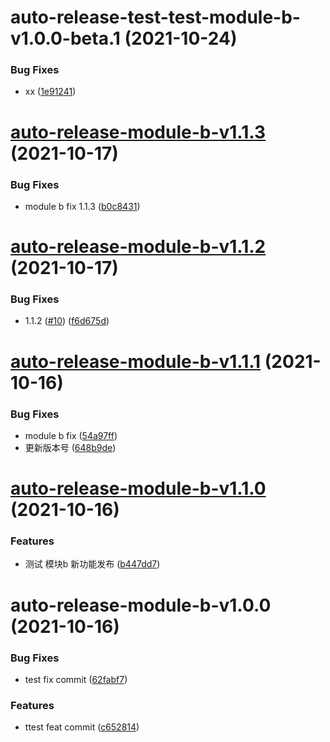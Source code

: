 # auto-release-test-test-module-b-v1.0.0-beta.1 (2021-10-24)


### Bug Fixes

* xx ([1e91241](https://github.com/lijinke666/auto-release-test-3/commit/1e91241a1ef7331ab7397d3f4997d8570dacd942))

# [auto-release-module-b-v1.1.3](https://github.com/lijinke666/auto-release-test/compare/auto-release-module-b-v1.1.2...auto-release-module-b-v1.1.3) (2021-10-17)


### Bug Fixes

* module b fix 1.1.3 ([b0c8431](https://github.com/lijinke666/auto-release-test/commit/b0c843113a3bc7f6158b1fbc5c3b3e71958fdfb1))

# [auto-release-module-b-v1.1.2](https://github.com/lijinke666/auto-release-test/compare/auto-release-module-b-v1.1.1...auto-release-module-b-v1.1.2) (2021-10-17)


### Bug Fixes

* 1.1.2 ([#10](https://github.com/lijinke666/auto-release-test/issues/10)) ([f6d675d](https://github.com/lijinke666/auto-release-test/commit/f6d675d2e4995c1d8f533fc2dbe5bbf88e615f13))

# [auto-release-module-b-v1.1.1](https://github.com/lijinke666/auto-release-test/compare/auto-release-module-b-v1.1.0...auto-release-module-b-v1.1.1) (2021-10-16)


### Bug Fixes

* module b fix ([54a97ff](https://github.com/lijinke666/auto-release-test/commit/54a97ffe0cc83bc7386a573d17d94e7b519d40e9))
* 更新版本号 ([648b9de](https://github.com/lijinke666/auto-release-test/commit/648b9deb6a7b95c626117be173db986df8f37dfe))

# [auto-release-module-b-v1.1.0](https://github.com/lijinke666/auto-release-test/compare/auto-release-module-b-v1.0.0...auto-release-module-b-v1.1.0) (2021-10-16)


### Features

* 测试 模块b 新功能发布 ([b447dd7](https://github.com/lijinke666/auto-release-test/commit/b447dd767ba423ff492e0732cd148ad62f5e5859))

# auto-release-module-b-v1.0.0 (2021-10-16)


### Bug Fixes

* test fix commit ([62fabf7](https://github.com/lijinke666/auto-release-test/commit/62fabf7a656a774555f519b47eed7326dcf8b513))


### Features

* ttest feat commit ([c652814](https://github.com/lijinke666/auto-release-test/commit/c65281436a2b99ee915f5163a50185cd87757802))
